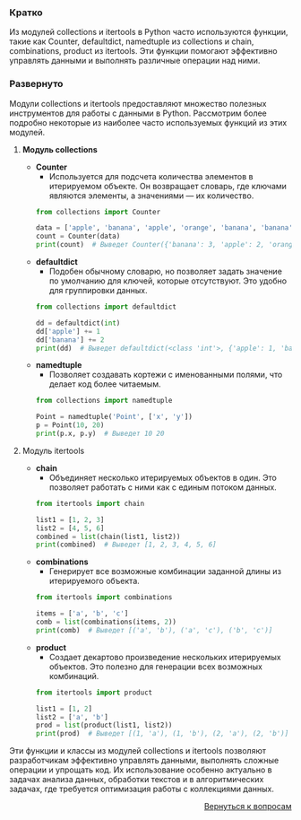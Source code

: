 ### Кратко

Из модулей collections и itertools в Python часто используются функции, такие как Counter, defaultdict, namedtuple из
collections и chain, combinations, product из itertools. Эти функции помогают эффективно управлять данными и выполнять
различные операции над ними.

### Развернуто

Модули collections и itertools предоставляют множество полезных инструментов для работы с данными в Python. Рассмотрим
более подробно некоторые из наиболее часто используемых функций из этих модулей.

1. **Модуль collections**
    - **Counter**
        - Используется для подсчета количества элементов в итерируемом объекте. Он возвращает словарь, где ключами
          являются элементы, а значениями — их количество.
        ```Python
        from collections import Counter

        data = ['apple', 'banana', 'apple', 'orange', 'banana', 'banana']
        count = Counter(data)
        print(count)  # Выведет Counter({'banana': 3, 'apple': 2, 'orange': 1})
        ```
    - **defaultdict**
        - Подобен обычному словарю, но позволяет задать значение по умолчанию для ключей, которые отсутствуют. Это
          удобно для группировки данных.
        ```Python
        from collections import defaultdict

        dd = defaultdict(int)
        dd['apple'] += 1
        dd['banana'] += 2
        print(dd)  # Выведет defaultdict(<class 'int'>, {'apple': 1, 'banana': 2})
        ```
    - **namedtuple**
        - Позволяет создавать кортежи с именованными полями, что делает код более читаемым.
        ```Python
        from collections import namedtuple

        Point = namedtuple('Point', ['x', 'y'])
        p = Point(10, 20)
        print(p.x, p.y)  # Выведет 10 20
        ```

2. Модуль itertools
    - **chain**
        - Объединяет несколько итерируемых объектов в один. Это позволяет работать с ними как с единым потоком данных.
        ```Python
        from itertools import chain

        list1 = [1, 2, 3]
        list2 = [4, 5, 6]
        combined = list(chain(list1, list2))
        print(combined)  # Выведет [1, 2, 3, 4, 5, 6]
        ```
    - **combinations**
        - Генерирует все возможные комбинации заданной длины из итерируемого объекта.
        ```Python
        from itertools import combinations

        items = ['a', 'b', 'c']
        comb = list(combinations(items, 2))
        print(comb)  # Выведет [('a', 'b'), ('a', 'c'), ('b', 'c')]
        ```
    - **product**
        - Создает декартово произведение нескольких итерируемых объектов. Это полезно для генерации всех возможных
          комбинаций.
        ```Python
        from itertools import product

        list1 = [1, 2]
        list2 = ['a', 'b']
        prod = list(product(list1, list2))
        print(prod)  # Выведет [(1, 'a'), (1, 'b'), (2, 'a'), (2, 'b')]
        ```

Эти функции и классы из модулей collections и itertools позволяют разработчикам эффективно управлять данными,
выполнять сложные операции и упрощать код. Их использование особенно актуально в задачах анализа данных, обработки
текстов и в алгоритмических задачах, где требуется оптимизация работы с коллекциями данных.

<div align="right">

[Вернуться к вопросам](../Вопросы.md)

</div>
